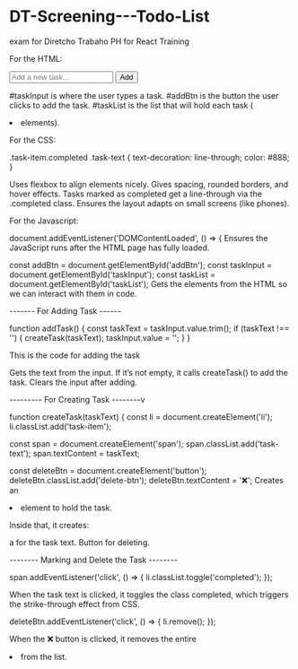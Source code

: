 # DT-Screening---Todo-List
exam for Diretcho Trabaho PH for React Training 

For the HTML:

<div class="input-section">
  <input type="text" id="taskInput" placeholder="Add a new task..." />
  <button id="addBtn">Add</button>
</div>
<ul id="taskList"></ul>

#taskInput is where the user types a task.
#addBtn is the button the user clicks to add the task.
#taskList is the list that will hold each task (<li> elements).

For the CSS:

.task-item.completed .task-text {
  text-decoration: line-through;
  color: #888;
}

Uses flexbox to align elements nicely. Gives spacing, rounded borders, and hover effects. 
Tasks marked as completed get a line-through via the .completed class. Ensures the layout adapts on small screens (like phones).

For the Javascript:

document.addEventListener('DOMContentLoaded', () => {
  Ensures the JavaScript runs after the HTML page has fully loaded.

const addBtn = document.getElementById('addBtn');
const taskInput = document.getElementById('taskInput');
const taskList = document.getElementById('taskList');
  Gets the elements from the HTML so we can interact with them in code.



------- For Adding Task ------

function addTask() {
  const taskText = taskInput.value.trim();
  if (taskText !== '') {
    createTask(taskText);
    taskInput.value = '';
  }
}

This is the code for adding the task 

Gets the text from the input. If it’s not empty, it calls createTask() to add the task. Clears the input after adding.

--------- For Creating Task --------v

function createTask(taskText) {
  const li = document.createElement('li');
  li.classList.add('task-item');

  const span = document.createElement('span');
  span.classList.add('task-text');
  span.textContent = taskText;

  const deleteBtn = document.createElement('button');
  deleteBtn.classList.add('delete-btn');
  deleteBtn.textContent = '❌';
Creates an <li> element to hold the task.

Inside that, it creates:

a <span> for the task text. Button for deleting.



-------- Marking and Delete the Task --------

span.addEventListener('click', () => {
  li.classList.toggle('completed');
});

When the task text is clicked, it toggles the class completed, which triggers the strike-through effect from CSS.

deleteBtn.addEventListener('click', () => {
  li.remove();
});

When the ❌ button is clicked, it removes the entire <li> from the list.
